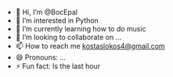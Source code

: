 - 👋 Hi, I’m @BocEpal
- 👀 I’m interested in Python
- 🌱 I’m currently learning how to do music
- 💞️ I’m looking to collaborate on ...
- 📫 How to reach me kostaslokos4@gmail.com
- 😄 Pronouns: ...
- ⚡ Fun fact: Is the last hour 

<!---
BocEpal/BocEpal is a ✨ special ✨ repository because its `README.md` (this file) appears on your GitHub profile.
You can click the Preview link to take a look at your changes.
--->
